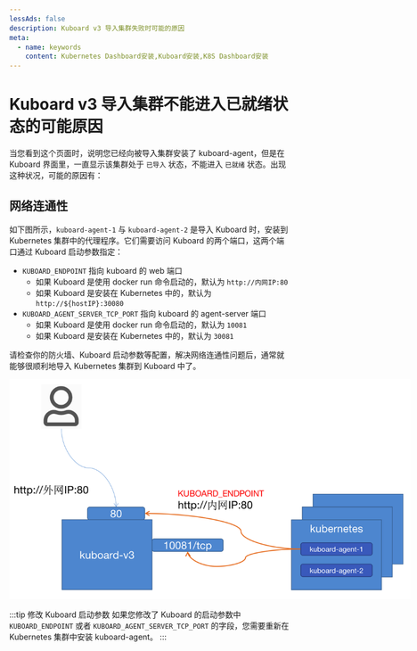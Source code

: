 ```yaml
---
lessAds: false
description: Kuboard v3 导入集群失败时可能的原因
meta:
  - name: keywords
    content: Kubernetes Dashboard安装,Kuboard安装,K8S Dashboard安装
---
```


# Kuboard v3 导入集群不能进入已就绪状态的可能原因

当您看到这个页面时，说明您已经向被导入集群安装了 kuboard-agent，但是在 Kuboard 界面里，一直显示该集群处于 `已导入` 状态，不能进入 `已就绪` 状态。出现这种状况，可能的原因有：


## 网络连通性

如下图所示，`kuboard-agent-1` 与 `kuboard-agent-2` 是导入 Kuboard 时，安装到 Kubernetes 集群中的代理程序。它们需要访问 Kuboard 的两个端口，这两个端口通过 Kuboard 启动参数指定：
* `KUBOARD_ENDPOINT` 指向 kuboard 的 web 端口
  * 如果 Kuboard 是使用 docker run 命令启动的，默认为 `http://内网IP:80`
  * 如果 Kuboard 是安装在 Kubernetes 中的，默认为 `http://${hostIP}:30080`
* `KUBOARD_AGENT_SERVER_TCP_PORT` 指向 kuboard 的 agent-server 端口
  * 如果 Kuboard 是使用 docker run 命令启动的，默认为 `10081`
  * 如果 Kuboard 是安装在 Kubernetes 中的，默认为 `30081`

请检查你的防火墙、Kuboard 启动参数等配置，解决网络连通性问题后，通常就能够很顺利地导入 Kubernetes 集群到 Kuboard 中了。
<p>
  <img src="./import-failed.png" style="max-width: 720px;"/>
</p>


:::tip 修改 Kuboard 启动参数
如果您修改了 Kuboard 的启动参数中 `KUBOARD_ENDPOINT` 或者 `KUBOARD_AGENT_SERVER_TCP_PORT` 的字段，您需要重新在 Kubernetes 集群中安装 kuboard-agent。
:::
